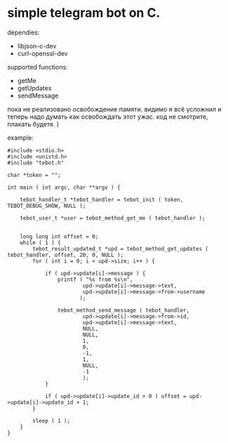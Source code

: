 # simple telegram bot on C.

dependies:
* libjson-c-dev
* curl-openssl-dev

supported functions:
* getMe
* getUpdates
* sendMessage

пока не реализовано освобождение памяти. видимо я всё усложнил и теперь надо думать как освобождать этот ужас. код не смотрите, плакать будете. )

example:
```
#include <stdio.h>
#include <unistd.h>
#include "tebot.h"

char *token = "";

int main ( int argc, char **argv ) {

	tebot_handler_t *tebot_handler = tebot_init ( token, TEBOT_DEBUG_SHOW, NULL );

	tebot_user_t *user = tebot_method_get_me ( tebot_handler );


	long long int offset = 0;
	while ( 1 ) {
		tebot_result_updated_t *upd = tebot_method_get_updates ( tebot_handler, offset, 20, 0, NULL );
		for ( int i = 0; i < upd->size; i++ ) {

			if ( upd->update[i]->message ) {
				printf ( "%s from %s\n",
						upd->update[i]->message->text,
						upd->update[i]->message->from->username
				       );

				tebot_method_send_message ( tebot_handler,
						upd->update[i]->message->from->id,
						upd->update[i]->message->text,
						NULL,
						NULL,
						1,
						0,
						-1,
						1,
						NULL,
						-1
						);
			}

			if ( upd->update[i]->update_id > 0 ) offset = upd->update[i]->update_id + 1;
		}
		
		sleep ( 1 );
	}
}
```
